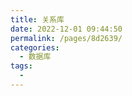 ```yaml
---
title: 关系库
date: 2022-12-01 09:44:50
permalink: /pages/8d2639/
categories:
  - 数据库
tags:
  - 
---
```

